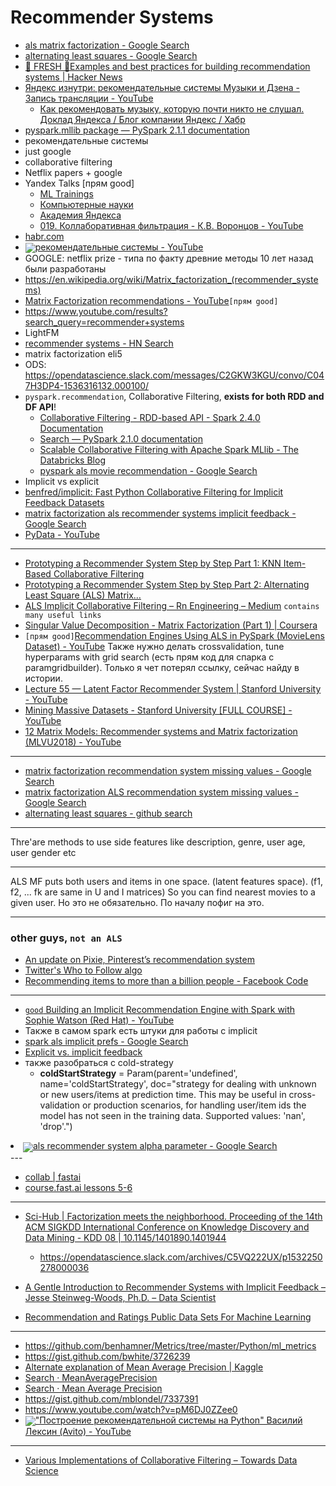 # Recommender Systems 
- [als matrix factorization - Google Search](https://www.google.com/search?newwindow=1&client=safari&rls=en&ei=YmcbXLlc56euBOO3v4AJ&q=als+matrix+factorization&oq=ALS+matr&gs_l=psy-ab.3.0.0l4j0i22i30l4j0i22i10i30j0i22i30.3148.3977..4630...0.0..0.84.339.5......0....1..gws-wiz.......0i71j0i67j0i203j0i20i263.G2ljkL51lSQ)
- [alternating least squares - Google Search](https://www.google.com/search?q=alternating+least+squares&newwindow=1&client=safari&rls=en&source=lnms&tbm=isch&sa=X&ved=0ahUKEwjuysHs5rDfAhWD_ywKHcFXAWMQ_AUIDigB&biw=1397&bih=837)
- [🌿 FRESH 🌿Examples and best practices for building recommendation systems | Hacker News](https://news.ycombinator.com/item?id=18938303)
- [Яндекс изнутри: рекомендательные системы Музыки и Дзена - Запись трансляции - YouTube](https://www.youtube.com/watch?v=TaUqh_CeCPc)
    - [Как рекомендовать музыку, которую почти никто не слушал. Доклад Яндекса / Блог компании Яндекс / Хабр](https://habr.com/ru/company/yandex/blog/441586/)
- [pyspark.mllib package — PySpark 2.1.1 documentation](http://spark.apache.org/docs/2.1.1/api/python/pyspark.mllib.html#pyspark.mllib.evaluation.RankingMetrics)
- рекомендательные системы
- just google
- collaborative filtering
- Netflix papers + google 
- Yandex Talks [прям good]
    - [ML Trainings](https://www.youtube.com/playlist?list=PLTlO6nV_TaGASWow5ETo-fdC3KzqWb0se)
    - [Компьютерные науки](https://www.youtube.com/channel/UCKFojzto0n4Ab3CRQRZ2zYA/search?query=%D1%80%D0%B5%D0%BA%D0%BE%D0%BC%D0%B5%D0%BD%D0%B4%D0%B0%D1%82%D0%B5%D0%BB%D1%8C%D0%BD%D1%8B%D0%B5+%D1%81%D0%B8%D1%81%D1%82%D0%B5%D0%BC%D1%8B)
    - [Академия Яндекса](https://www.youtube.com/channel/UCTUyoZMfksbNIHfWJjwr5aQ)
    - [019. Коллаборативная фильтрация - К.В. Воронцов - YouTube](https://www.youtube.com/watch?v=kfhqzkcfMqI)
- [habr.com](https://habr.com/search/?q=%D1%80%D0%B5%D0%BA%D0%BE%D0%BC%D0%B5%D0%BD%D0%B4%D0%B0%D1%82%D0%B5%D0%BB%D1%8C%D0%BD%D1%8B%D0%B5+%D1%81%D0%B8%D1%81%D1%82%D0%B5%D0%BC%D1%8B#h)
- <img align='center' src='https://s2.googleusercontent.com/s2/favicons?domain=www.youtube.com'><a href='https://www.youtube.com/results?search_query=%D1%80%D0%B5%D0%BA%D0%BE%D0%BC%D0%B5%D0%BD%D0%B4%D0%B0%D1%82%D0%B5%D0%BB%D1%8C%D0%BD%D1%8B%D0%B5+%D1%81%D0%B8%D1%81%D1%82%D0%B5%D0%BC%D1%8B'>рекомендательные системы - YouTube</a>
- GOOGLE: netflix prize - типа по факту древние методы 10 лет назад были разработаны
- https://en.wikipedia.org/wiki/Matrix_factorization_(recommender_systems)
- [Matrix Factorization recommendations - YouTube](https://www.youtube.com/results?search_query=Matrix+Factorization+recommendations)`[прям good]`
- https://www.youtube.com/results?search_query=recommender+systems
- LightFM
- [recommender systems - HN Search](https://hn.algolia.com/?query=recommender%20systems&sort=byPopularity&prefix&page=0&dateRange=all&type=story)
- matrix factorization eli5
- ODS: https://opendatascience.slack.com/messages/C2GKW3KGU/convo/C047H3DP4-1536316132.000100/
- `pyspark.recommendation`, Collaborative Filtering, **exists for both RDD and DF API**!
    - [Collaborative Filtering - RDD-based API - Spark 2.4.0 Documentation](https://spark.apache.org/docs/latest/mllib-collaborative-filtering.html)    
    - [Search — PySpark 2.1.0 documentation](http://spark.apache.org/docs/2.1.0/api/python/search.html?q=recommendation&check_keywords=yes&area=default)
    - [Scalable Collaborative Filtering with Apache Spark MLlib - The Databricks Blog](https://databricks.com/blog/2014/07/23/scalable-collaborative-filtering-with-spark-mllib.html)
    - [pyspark als movie recommendation - Google Search](https://www.google.com/search?q=pyspark+als+movie+recommendation)
- Implicit vs explicit
- [benfred/implicit: Fast Python Collaborative Filtering for Implicit Feedback Datasets](https://github.com/benfred/implicit#articles-about-implicit)
- [matrix factorization als recommender systems implicit feedback - Google Search](https://www.google.com/search?q=matrix+factorization+als+recommender+systems+implicit+feedback)
- [PyData - YouTube](https://www.youtube.com/user/PyDataTV/search?query=recommender)

---

- [Prototyping a Recommender System Step by Step Part 1: KNN Item-Based Collaborative Filtering](https://towardsdatascience.com/prototyping-a-recommender-system-step-by-step-part-1-knn-item-based-collaborative-filtering-637969614ea)
- [Prototyping a Recommender System Step by Step Part 2: Alternating Least Square (ALS) Matrix…](https://towardsdatascience.com/prototyping-a-recommender-system-step-by-step-part-2-alternating-least-square-als-matrix-4a76c58714a1)
- [ALS Implicit Collaborative Filtering – Rn Engineering – Medium](https://medium.com/radon-dev/als-implicit-collaborative-filtering-5ed653ba39fe) `contains many useful links`
- [Singular Value Decomposition - Matrix Factorization (Part 1) | Coursera](https://www.coursera.org/lecture/matrix-factorization/singular-value-decomposition-K5NBy)
- `[прям good]`[Recommendation Engines Using ALS in PySpark (MovieLens Dataset) - YouTube](https://www.youtube.com/watch?v=FgGjc5oabrA) Также нужно делать crossvalidation, tune hyperparams with grid search (есть  прям код для спарка с paramgridbuilder). Только я чет потерял ссылку, сейчас найду в истории.
- [Lecture 55 — Latent Factor Recommender System | Stanford University - YouTube](https://www.youtube.com/watch?v=E8aMcwmqsTg)
- [Mining Massive Datasets - Stanford University [FULL COURSE] - YouTube](https://www.youtube.com/playlist?list=PLLssT5z_DsK9JDLcT8T62VtzwyW9LNepV)
- [12 Matrix Models: Recommender systems and Matrix factorization (MLVU2018) - YouTube](https://www.youtube.com/watch?v=RByePOW2b1c)

---

- [matrix factorization recommendation system missing values - Google Search](https://www.google.com/search?client=safari&rls=en&q=matrix+factorization+recommendation+system+missing+values&ie=UTF-8&oe=UTF-8)
- [matrix factorization ALS recommendation system missing values - Google Search](https://www.google.com/search?newwindow=1&client=safari&rls=en&ei=gYccXLeiK7DSrgT376DwBg&q=matrix+factorization+ALS+recommendation+system+missing+values&oq=matrix+factorization+ALS+recommendation+system+missing+values&gs_l=psy-ab.3...226094.226873..227231...0.0..0.108.355.3j1......0....1..gws-wiz.......0i71j35i304i39.sjQD9rJ3UIs)
- [alternating least squares - github search](https://github.com/search?q=alternating+least+squares)

---

Thre'are methods to use side features like description, genre, user age, user gender etc

---

ALS MF puts both users and items in one space. (latent features space). (f1, f2, ... fk are same in U and I matrices) So you can find nearest movies to a given user. Но это не обязательно. По началу пофиг на это.

---

### other guys, `not an ALS`

- [An update on Pixie, Pinterest’s recommendation system](https://medium.com/pinterest-engineering/an-update-on-pixie-pinterests-recommendation-system-6f273f737e1b)
- [Twitter's Who to Follow algo](https://stanford.edu/~rezab/papers/wtf_overview.pdf)
- [Recommending items to more than a billion people - Facebook Code](https://code.fb.com/core-data/recommending-items-to-more-than-a-billion-people/)

---
- [`good` Building an Implicit Recommendation Engine with Spark with Sophie Watson (Red Hat) - YouTube](https://www.youtube.com/watch?v=58OjaDH2FI0)
- Также в самом spark есть штуки для работы с implicit  
- [spark als implicit prefs - Google Search](https://www.google.com/search?q=spark+als+implicit+prefs&oq=pyspark+ALS+impli&aqs=chrome.4.69i57j0l4.16917j0j4&sourceid=chrome&ie=UTF-8)
- [Explicit vs. implicit feedback](https://spark.apache.org/docs/2.2.0/ml-collaborative-filtering.html#explicit-vs-implicit-feedback)
- также разобраться с cold-strategy
    - **coldStartStrategy** = Param(parent='undefined', name='coldStartStrategy', doc="strategy for dealing with unknown or new users/items at prediction time. This may be useful in cross-validation or production scenarios, for handling user/item ids the model has not seen in the training data. Supported values: 'nan', 'drop'.")
<li><img align='center' src='https://s2.googleusercontent.com/s2/favicons?domain=www.google.com'><a href='https://www.google.com/search?q=als+recommender+system+alpha+parameter&oq=als+recommender+system+alpha+parameter&aqs=chrome..69i57j69i60.12270j0j7&sourceid=chrome&ie=UTF-8'>als recommender system alpha parameter - Google Search</a></li>
---

- [collab | fastai](https://docs.fast.ai/collab.html)
- [course.fast.ai lessons 5-6](https://course.fast.ai/)

---

- [Sci-Hub | Factorization meets the neighborhood. Proceeding of the 14th ACM SIGKDD International Conference on Knowledge Discovery and Data Mining - KDD 08 | 10.1145/1401890.1401944](https://sci-hub.se/https://doi.org/10.1145/1401890.1401944)
    - https://opendatascience.slack.com/archives/C5VQ222UX/p1532250278000036
    
- [A Gentle Introduction to Recommender Systems with Implicit Feedback – Jesse Steinweg-Woods, Ph.D. – Data Scientist](https://jessesw.com/Rec-System/)
- [Recommendation and Ratings Public Data Sets For Machine Learning](https://gist.github.com/entaroadun/1653794)

---

- https://github.com/benhamner/Metrics/tree/master/Python/ml_metrics
- https://gist.github.com/bwhite/3726239
- [Alternate explanation of Mean Average Precision | Kaggle](https://www.kaggle.com/c/FacebookRecruiting/discussion/2002)
- [Search · MeanAveragePrecision](https://github.com/search?l=Python&q=MeanAveragePrecision&type=Code)
- [Search · Mean Average Precision](https://gist.github.com/search?utf8=%E2%9C%93&q=Mean+Average+Precision)
- https://gist.github.com/mblondel/7337391
- https://www.youtube.com/watch?v=pM6DJ0ZZee0
- <img align='center' src='https://s2.googleusercontent.com/s2/favicons?domain=www.youtube.com'><a href='https://www.youtube.com/watch?v=3MEe5IzBJk4'>"Построение рекомендательной системы на Python" Василий Лексин (Avito) - YouTube</a>
---

- [Various Implementations of Collaborative Filtering – Towards Data Science](https://towardsdatascience.com/various-implementations-of-collaborative-filtering-100385c6dfe0)
